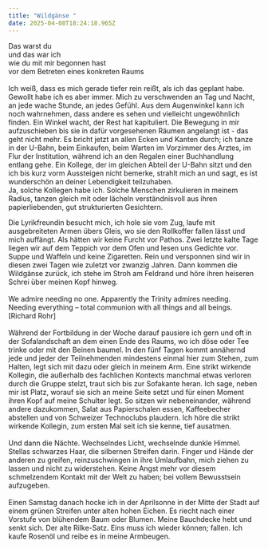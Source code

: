 ```yaml
---
title: "Wildgänse "
date: 2025-04-08T18:24:18.965Z
---
```

Das warst du\
und das war ich\
wie du mit mir begonnen hast\
vor dem Betreten eines konkreten Raums\
\
Ich weiß, dass es mich gerade tiefer rein reißt, als ich das geplant habe. Gewollt habe ich es aber immer. Mich zu verschwenden an Tag und Nacht, an jede wache Stunde, an jedes Gefühl. Aus dem Augenwinkel kann ich noch wahrnehmen, dass andere es sehen und vielleicht ungewöhnlich finden. Ein Winkel wacht, der Rest hat kapituliert. Die Bewegung in mir aufzuschieben bis sie in dafür vorgesehenen Räumen angelangt ist - das geht nicht mehr. Es bricht jetzt an allen Ecken und Kanten durch; ich tanze in der U-Bahn, beim Einkaufen, beim Warten im Vorzimmer des Arztes, im Flur der Institution, während ich an den Regalen einer Buchhandlung entlang gehe. Ein Kollege, der im gleichen Abteil der U-Bahn sitzt und den ich bis kurz vorm Aussteigen nicht bemerke, strahlt mich an und sagt, es ist wunderschön an deiner Lebendigkeit teilzuhaben.\
Ja, solche Kollegen habe ich. Solche Menschen zirkulieren in meinem Radius, tanzen gleich mit oder lächeln verständnisvoll aus ihren papierliebenden, gut strukturierten Gesichtern. 

Die Lyrikfreundin besucht mich, ich hole sie vom Zug, laufe mit ausgebreiteten Armen übers Gleis, wo sie den Rollkoffer fallen lässt und mich auffängt. Als hätten wir keine Furcht vor Pathos. Zwei letzte kalte Tage liegen wir auf dem Teppich vor dem Ofen und lesen uns Gedichte vor. Suppe und Waffeln und keine Zigaretten. Rein und versponnen sind wir in diesen zwei Tagen wie zuletzt vor zwanzig Jahren. Dann kommen die Wildgänse zurück, ich stehe im Stroh am Feldrand und höre ihren heiseren Schrei über meinen Kopf hinweg.\
\
We admire needing no one. Apparently the Trinity admires needing. Needing everything – total communion with all things and all beings. \[Richard Rohr]\
\
Während der Fortbildung in der Woche darauf pausiere ich gern und oft in der Sofalandschaft an dem einen Ende des Raums, wo ich döse oder Tee trinke oder mit den Beinen baumel. In den fünf Tagen kommt annähernd jede und jeder der Teilnehmenden mindestens einmal hier zum Stehen, zum Halten, legt sich mit dazu oder gleich in meinem Arm. Eine strikt wirkende Kollegin, die außerhalb des fachlichen Kontexts manchmal etwas verloren durch die Gruppe stelzt, traut sich bis zur Sofakante heran. Ich sage, neben mir ist Platz, worauf sie sich an meine Seite setzt und für einen Moment ihren Kopf auf meine Schulter legt. So sitzen wir nebeneinander, während andere dazukommen, Salat aus Papierschalen essen, Kaffeebecher abstellen und von Schweizer Technoclubs plaudern. Ich höre die strikt wirkende Kollegin, zum ersten Mal seit ich sie kenne, tief ausatmen.\
\
Und dann die Nächte. Wechselndes Licht, wechselnde dunkle Himmel. Stellas schwarzes Haar, die silbernen Streifen darin. Finger und Hände der anderen zu greifen, reinzuschwingen in ihre Umlaufbahn, mich ziehen zu lassen und nicht zu widerstehen. Keine Angst mehr vor diesem schmelzendem Kontakt mit der Welt zu haben; bei vollem Bewusstsein aufzugeben.\
\
Einen Samstag danach hocke ich in der Aprilsonne in der Mitte der Stadt auf einem grünen Streifen unter alten hohen Eichen. Es riecht nach einer Vorstufe von blühendem Baum oder Blumen. Meine Bauchdecke hebt und senkt sich. Der alte Rilke-Satz. Eins muss ich wieder können; fallen. Ich kaufe Rosenöl und reibe es in meine Armbeugen.
